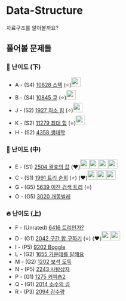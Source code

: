 # Data-Structure
자료구조를 알아볼까요?
## 풀어볼 문제들

### :watermelon: 난이도 (下)
+ A - (S4) [10828 스택](https://www.acmicpc.net/problem/10828) (:star:)[<img src = "https://github.com/sulogc.png" width="25" height="25">](10828_L.py)
+ B - (S4) [10845 큐](https://www.acmicpc.net/problem/10845) (:star:)[<img src = "https://github.com/sulogc.png" width="25" height="25">](10845_L.py)
+ J - (S2) [1927 최소 힙](https://www.acmicpc.net/problem/1927)  (:star:)[<img src = "https://github.com/sulogc.png" width="25" height="25">](1927_L.py)
+ K - (S2) [11279 최대 힙](https://www.acmicpc.net/problem/11279)  (:star:)[<img src = "https://github.com/sulogc.png" width="25" height="25">](11279_L.py)
+ H - (S2) [4358 생태학](https://www.acmicpc.net/problem/4358) 


### :evergreen_tree: 난이도 (中)
+ E - (S1) [2504 괄호의 값](https://www.acmicpc.net/problem/2504) (:heart:)[<img src = "https://github.com/wocjs.png" width="25" height="25">](2504_H.py)[<img src = "https://github.com/sulogc.png" width="25" height="25">](2504_L.py)[<img src = "https://github.com/Frog-Slayer.png" width="25" height="25">](2504_P.cpp)[<img src = "https://github.com/Haaarimmm.png" width="25" height="25">](2504_K.py)
+ C - (S1) [1991 트리 순회](https://www.acmicpc.net/problem/1991) (:star:) (:heart:)[<img src = "https://github.com/wocjs.png" width="25" height="25">](1991_H.py)[<img src = "https://github.com/sulogc.png" width="25" height="25">](1991_L.py)[<img src = "https://github.com/Frog-Slayer.png" width="25" height="25">](1991_P.cpp)
+ G - (G5) [5639 이진 검색 트리](https://www.acmicpc.net/problem/5639) (:star:)
+ O - (G5) [3020 개똥벌레](https://www.acmicpc.net/problem/3020)

### :fire: 난이도 (上)
+ F - (Unrated) [6416 트리인가?](https://www.acmicpc.net/problem/6416) 
+ D - (G1) [2042 구간 합 구하기](https://www.acmicpc.net/problem/2042)  (:star:) (:heart:)[<img src = "https://github.com/suchshin.png" width="25" height="25">](2042_S.py)[<img src = "https://github.com/Frog-Slayer.png" width="25" height="25">](2042_P.cpp)
+ I - (P5) [9202 Boggle](https://www.acmicpc.net/problem/9202)
+ L - (G2) [1655 가운데를 말해요](https://www.acmicpc.net/problem/1655)
+ M - (G2) [1202 보석 도둑](https://www.acmicpc.net/problem/1202)
+ N - (P5) [2243 사탕상자](https://www.acmicpc.net/problem/2243)
+ P - (G1) [1275 커피숍2](https://www.acmicpc.net/problem/1275)
+ Q - (G1) [2014 소수의 곱](https://www.acmicpc.net/problem/2014)
+ R - (P3) [2094 강수량](https://www.acmicpc.net/problem/2094)







